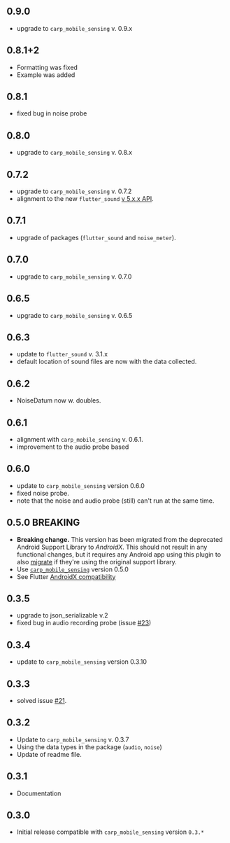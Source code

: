 ## 0.9.0
* upgrade to `carp_mobile_sensing` v. 0.9.x

## 0.8.1+2
* Formatting was fixed
* Example was added

## 0.8.1
* fixed bug in noise probe

## 0.8.0
* upgrade to `carp_mobile_sensing` v. 0.8.x

## 0.7.2
* upgrade to `carp_mobile_sensing` v. 0.7.2
* alignment to the new `flutter_sound` [v 5.x.x API](https://github.com/dooboolab/flutter_sound/blob/master/doc/migration_5.x.x.md#migration-form-4xx-to-5xx). 

## 0.7.1
* upgrade of packages (`flutter_sound` and `noise_meter`).

## 0.7.0
* upgrade to `carp_mobile_sensing` v. 0.7.0

## 0.6.5
* upgrade to `carp_mobile_sensing` v. 0.6.5

## 0.6.3
* update to `flutter_sound` v. 3.1.x
* default location of sound files are now with the data collected.

## 0.6.2
* NoiseDatum now w. doubles.

## 0.6.1
* alignment with `carp_mobile_sensing` v. 0.6.1.
* improvement to the audio probe based

## 0.6.0
* update to `carp_mobile_sensing` version 0.6.0
* fixed noise probe.
* note that the noise and audio probe (still) can't run at the same time.

## 0.5.0 BREAKING
* **Breaking change.** This version has been migrated from the deprecated Android Support Library to *AndroidX*. 
This should not result in any functional changes, but it requires any Android app using this plugin to also 
[migrate](https://developer.android.com/jetpack/androidx/migrate) if they're using the original support library. 
* Use [`carp_mobile_sensing`](https://pub.dartlang.org/packages/carp_mobile_sensing) version 0.5.0 
* See Flutter [AndroidX compatibility](https://flutter.dev/docs/development/packages-and-plugins/androidx-compatibility)

## 0.3.5
* upgrade to json_serializable v.2
* fixed bug in audio recording probe (issue [#23](https://github.com/cph-cachet/carp.sensing-flutter/issues/23))

## 0.3.4
* update to `carp_mobile_sensing` version 0.3.10

## 0.3.3
* solved issue [#21](https://github.com/cph-cachet/carp.sensing-flutter/issues/21).

## 0.3.2
* Update to `carp_mobile_sensing` v. 0.3.7
* Using the data types in the package (`audio`, `noise`)
* Update of readme file.

## 0.3.1
* Documentation

## 0.3.0
* Initial release compatible with `carp_mobile_sensing` version `0.3.*`
